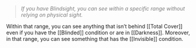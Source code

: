 > *<span style="color:rgb(125, 125, 125)">If you have Blindsight, you can see within a specific range without relying on physical sight.</span>*

Within that range, you can see anything that isn’t behind [[Total Cover]] even if you have the [[Blinded]] condition or are in [[Darkness]]. Moreover, in that range, you can see something that has the [[Invisible]] condition.